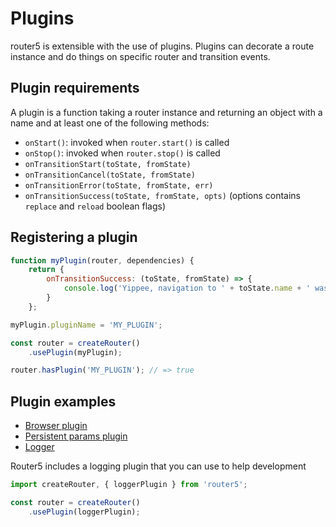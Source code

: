 # Plugins

router5 is extensible with the use of plugins. Plugins can decorate a route instance and do things on specific router and transition events.


## Plugin requirements

A plugin is a function taking a router instance and returning an object with a name and at least one of the following methods:

- `onStart()`: invoked when `router.start()` is called
- `onStop()`: invoked when `router.stop()` is called
- `onTransitionStart(toState, fromState)`
- `onTransitionCancel(toState, fromState)`
- `onTransitionError(toState, fromState, err)`
- `onTransitionSuccess(toState, fromState, opts)` (options contains `replace` and `reload` boolean flags)


## Registering a plugin

```javascript
function myPlugin(router, dependencies) {
    return {
        onTransitionSuccess: (toState, fromState) => {
            console.log('Yippee, navigation to ' + toState.name + ' was successful!');
        }
    };

myPlugin.pluginName = 'MY_PLUGIN';

const router = createRouter()
    .usePlugin(myPlugin);

router.hasPlugin('MY_PLUGIN'); // => true
```


## Plugin examples

- [Browser plugin](https://github.com/router5/router5/blob/master/packages/router5/modules/plugins/browser/index.js)
- [Persistent params plugin](https://github.com/router5/router5/blob/master/packages/router5/modules/plugins/persistentParams/index.js)
- [Logger](https://github.com/router5/router5/blob/master/packages/router5/modules/plugins/logger/index.js)

Router5 includes a logging plugin that you can use to help development

```javascript
import createRouter, { loggerPlugin } from 'router5';

const router = createRouter()
    .usePlugin(loggerPlugin);
```
